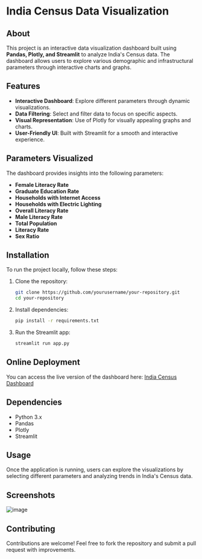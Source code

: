 # India Census Data Visualization

## About
This project is an interactive data visualization dashboard built using **Pandas, Plotly, and Streamlit** to analyze India's Census data. The dashboard allows users to explore various demographic and infrastructural parameters through interactive charts and graphs.

## Features
- **Interactive Dashboard**: Explore different parameters through dynamic visualizations.
- **Data Filtering**: Select and filter data to focus on specific aspects.
- **Visual Representation**: Use of Plotly for visually appealing graphs and charts.
- **User-Friendly UI**: Built with Streamlit for a smooth and interactive experience.

## Parameters Visualized
The dashboard provides insights into the following parameters:
- **Female Literacy Rate**
- **Graduate Education Rate**
- **Households with Internet Access**
- **Households with Electric Lighting**
- **Overall Literacy Rate**
- **Male Literacy Rate**
- **Total Population**
- **Literacy Rate**
- **Sex Ratio**

## Installation
To run the project locally, follow these steps:

1. Clone the repository:
   ```sh
   git clone https://github.com/yourusername/your-repository.git
   cd your-repository
   ```

2. Install dependencies:
   ```sh
   pip install -r requirements.txt
   ```

3. Run the Streamlit app:
   ```sh
   streamlit run app.py
   ```

## Online Deployment
You can access the live version of the dashboard here:
[India Census Dashboard](https://sadat-shakeeb-data-visualization-india-census-2011-app-ds3hm7.streamlit.app/)

## Dependencies
- Python 3.x
- Pandas
- Plotly
- Streamlit

## Usage
Once the application is running, users can explore the visualizations by selecting different parameters and analyzing trends in India's Census data.

## Screenshots
![image](https://github.com/user-attachments/assets/0284e713-6d77-4898-a998-d82f1882dad9)


## Contributing
Contributions are welcome! Feel free to fork the repository and submit a pull request with improvements.


